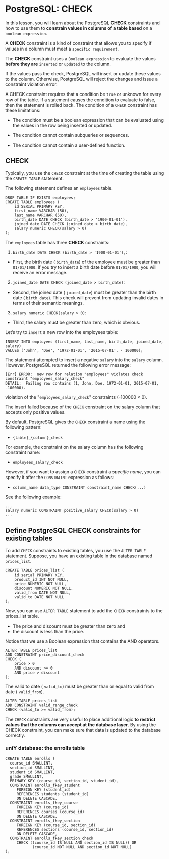 # PostgreSQL: CHECK

In this lesson, you will learn about the PostgreSQL **CHECK** constraints and how to use them to **constrain values in columns of a table based** on a `boolean expression`.

A **CHECK** constraint is a kind of constraint that allows you to specify if values in a column must meet a `specific requirement`.

The **CHECK** constraint uses a `Boolean expression` to evaluate the values **before they are** `inserted` or `updated` to the column.

If the values pass the check, PostgreSQL will insert or update these values to the column. Otherwise, PostgreSQL will reject the changes and issue a constraint violation error.

A CHECK constraint requires that a condition be `true` or unknown for every row of the table. If a statement causes the condition to evaluate to false, then the statement is rolled back. The condition of a `CHECK` constraint has these limitations:

- The condition must be a boolean expression that can be evaluated using the values in the row being inserted or updated.

- The condition cannot contain subqueries or sequences.

- The condition cannot contain a user-defined function.

## CHECK

Typically, you use the `CHECK` constraint at the time of creating the table using the `CREATE TABLE` statement.

The following statement defines an `employees` table.

```console
DROP TABLE IF EXISTS employees;
CREATE TABLE employees (
	id SERIAL PRIMARY KEY,
	first_name VARCHAR (50),
	last_name VARCHAR (50),
	birth_date DATE CHECK (birth_date > '1900-01-01'),
	joined_date DATE CHECK (joined_date > birth_date),
	salary numeric CHECK(salary > 0)
);
```

The  `employees` table has three **CHECK** constraints:

1. `birth_date DATE CHECK (birth_date > '1900-01-01'),`:
  - First, the birth date ( `birth_date`) of the employee must be greater than `01/01/1900`. If you try to insert a birth date before `01/01/1900`, you will receive an error message.
2. `joined_date DATE CHECK (joined_date > birth_date)`:
  - Second, the joined date ( `joined_date`) must be greater than the birth date ( `birth_date`). This check will prevent from updating invalid dates in terms of their semantic meanings.
3. `salary numeric CHECK(salary > 0)`:
  - Third, the salary must be greater than zero, which is obvious.

Let’s try to `insert` a new row into the employees table:

```console
INSERT INTO employees (first_name, last_name, birth_date, joined_date, salary)
VALUES ('John', 'Doe', '1972-01-01', '2015-07-01', - 100000);
```
The statement attempted to insert a negative `salary` into the `salary` column. However, PostgreSQL returned the following error message:

```console
[Err] ERROR:  new row for relation "employees" violates check constraint "employees_salary_check"
DETAIL:  Failing row contains (1, John, Doe, 1972-01-01, 2015-07-01, -100000).
```

violation of the "`employees_salary_check`" constraints (-100000 < 0).

The insert failed because of the `CHECK` constraint on the salary column that accepts only positive values.

By default, PostgreSQL gives the `CHECK` constraint a name using the following pattern:

- `{table}_{column}_check`

For example, the constraint on the salary column has the following constraint name:

- `employees_salary_check`

However, if you want to assign a `CHECK` constraint a *specific name*, you can specify it after the `CONSTRAINT` expression as follows:

- `column_name data_type CONSTRAINT constraint_name CHECK(...)`

See the following example:

```console
...
salary numeric CONSTRAINT positive_salary CHECK(salary > 0)
...
```

## Define PostgreSQL CHECK constraints for existing tables

To add `CHECK` constraints to existing tables, you use the `ALTER TABLE` statement. Suppose, you have an existing table in the database named `prices_list`.

```console
CREATE TABLE prices_list (
	id serial PRIMARY KEY,
	product_id INT NOT NULL,
	price NUMERIC NOT NULL,
	discount NUMERIC NOT NULL,
	valid_from DATE NOT NULL,
	valid_to DATE NOT NULL
);
```

Now, you can use `ALTER TABLE` statement to add the `CHECK` constraints to the prices_list table.
- The price and discount must be greater than zero and
- the discount is less than the price.

Notice that we use a Boolean expression that contains the AND operators.

```console
ALTER TABLE prices_list
ADD CONSTRAINT price_discount_check
CHECK (
	price > 0
	AND discount >= 0
	AND price > discount
);
```

The valid to date ( `valid_to`) must be greater than or equal to valid from date ( `valid_from`).

```console
ALTER TABLE prices_list
ADD CONSTRAINT valid_range_check
CHECK (valid_to >= valid_from);
```

The `CHECK` constraints are very useful to place additional logic **to restrict values that the columns can accept at the database layer**. By using the CHECK constraint, you can make sure that data is updated to the database correctly.

### uniY database: the enrolls table

```console
CREATE TABLE enrolls (
  course_id SMALLINT,
  section_id SMALLINT,
  student_id SMALLINT,
  grade SMALLINT,
  PRIMARY KEY (course_id, section_id, student_id),
  CONSTRAINT enrolls_fkey_student
     FOREIGN KEY (student_id)
     REFERENCES students (student_id)
     ON DELETE CASCADE,
  CONSTRAINT enrolls_fkey_course
     FOREIGN KEY (course_id)
     REFERENCES courses (course_id)
     ON DELETE CASCADE,
  CONSTRAINT enrolls_fkey_section
     FOREIGN KEY (course_id, section_id)
     REFERENCES sections (course_id, section_id)
     ON DELETE CASCADE,
  CONSTRAINT enrolls_fkey_section_check
     CHECK ((course_id IS NULL AND section_id IS NULL)) OR
            (course_id NOT NULL AND section_id NOT NULL)
);
```
